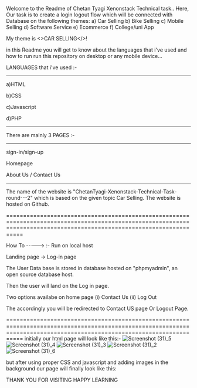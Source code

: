 Welcome to the Readme of Chetan Tyagi Xenonstack Technical task..
Here,
Our task is to create a login logout flow which will be connected with Database on the following themes:
a) Car Selling
b) Bike Selling
c) Mobile Selling
d) Software Service
e) Ecommerce
f) College/uni App

My theme is <>CAR SELLING</>!


in this Readme you will get to know about the languages that i've used and how to run run this repository on desktop or any mobile device...

LANGUAGES that i've used :-

----------------------------
a)HTML

b)CSS

c)Javascript

d)PHP

-----------------------------
There are mainly 3 PAGES :-
___________________________
sign-in/sign-up

Homepage

About Us / Contact Us
___________________________
The name of the website is "ChetanTyagi-Xenonstack-Technical-Task-round---2" which is based on the given topic Car Selling. The website is hosted on Github.

=======================================================================================================================================================================

How To ----->
                   :-
Run on local host

Landing page -> Log-in page

The User Data base is stored in database hosted on "phpmyadmin", an open source database host.

Then the user will land on the Log in page.

Two options availabe on home page (i) Contact Us (ii) Log Out

The accordingly you will be redirected to Contact US page Or Logout Page.

=======================================================================================================================================================================
initially our html page will look like this:-
![Screenshot (31)_5](https://user-images.githubusercontent.com/114274665/192456683-5a890517-080a-4812-acaa-66c58a66c6af.png)
![Screenshot (31)_4](https://user-images.githubusercontent.com/114274665/192456740-a3660292-ee84-4753-ba13-d063388dc79d.png)
![Screenshot (31)_3](https://user-images.githubusercontent.com/114274665/192456837-715d8d62-e7df-441e-8a92-edb09da8245c.png)
![Screenshot (31)_2](https://user-images.githubusercontent.com/114274665/192456894-e47701c8-c2d6-44b5-bce4-34bc153ba579.png)
![Screenshot (31)_6](https://user-images.githubusercontent.com/114274665/192457097-c984c929-f05c-4262-8e16-c60966dfeab4.png)

but after using proper CSS and javascript and adding images in the background our page will finally look like this:






THANK YOU FOR VISITING
HAPPY LEARNING
